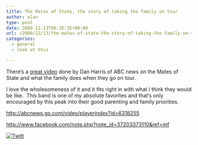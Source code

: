 ```yaml
---
title: The Mates of State, the story of taking the family on tour
author: alan
type: post
date: 2008-12-13T06:35:35+00:00
url: /2008/12/13/the-mates-of-state-the-story-of-taking-the-family-on-tour/
categories:
  - general
  - look at this

---
```

There&#8217;s a [great video][1] done by Dan Harris of ABC news on the Mates of State and what the family does when they go on tour.

I love the wholesomeness of it and it fits right in with what I think they would be like.&nbsp; This band is one of my absolute favorites and that&#8217;s only encouraged by this peak into their good parenting and family priorities.

<http://abcnews.go.com/video/playerindex?id=6318255>

<http://www.facebook.com/note.php?note_id=37203373110&ref=mf>



<div class="twttr_button">
  <a href="http://twitter.com/share?url=https://zeroasterisk.com/2008/12/13/the-mates-of-state-the-story-of-taking-the-family-on-tour/&text=The+Mates+of+State%2C+the+story+of+taking+the+family+on+tour" target="_blank" title="Click here if you like this article."> <img src="http://zeroasterisk.com/wp-content/plugins/twitter-plugin/images/twitt.gif" alt="Twitt" /> </a>
</div>

 [1]: http://abcnews.go.com/video/playerindex?id=6318255